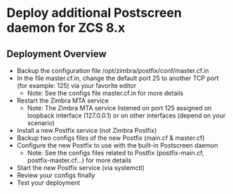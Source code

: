 # Deploy additional Postscreen daemon for ZCS 8.x

## Deployment Overview
* Backup the configuration file /opt/zimbra/postfix/conf/master.cf.in
* In the file master.cf.in, change the default port 25 to another TCP port (for example: 125) via your favorite editor
  * Note: See the configs file master.cf.in for more details
* Restart the Zimbra MTA service
  * Note: The Zimbra MTA service listened on port 125 assigned on loopback interface (127.0.0.1) or on other interfaces (depend on your scenario)
* Install a new Postfix service (not Zimbra Postfix)
* Backup two configs files of the new Postfix (main.cf & master.cf)
* Configure the new Postfix to use with the built-in Postscreen daemon
  * Note: See the configs files related to Postfix (postfix-main.cf, postfix-master.cf...) for more details
* Start the new Postfix service (via systemctl)
* Review your configs finally
* Test your deployment
